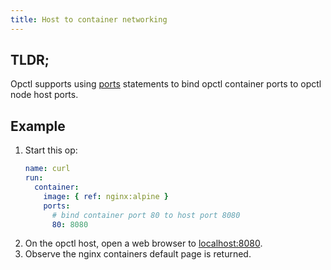 ```yaml
---
title: Host to container networking
---
```


## TLDR;
Opctl supports using [ports](../../reference/opspec/op-directory/op/call/container/index.md#ports) statements to bind opctl container ports to opctl node host ports.

## Example
1. Start this op: 
    ```yaml
    name: curl
    run:
      container:
        image: { ref: nginx:alpine }
        ports:
          # bind container port 80 to host port 8080
          80: 8080
    ```
2. On the opctl host, open a web browser to [localhost:8080](localhost:8080).
3. Observe the nginx containers default page is returned. 
